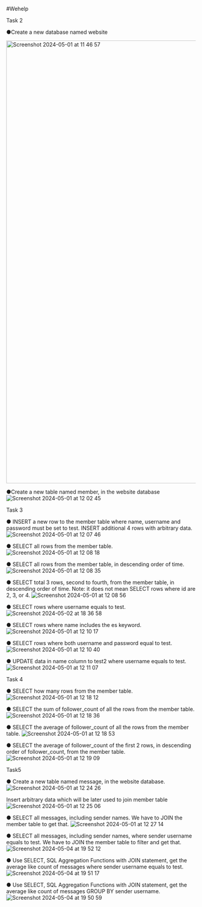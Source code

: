 #Wehelp 

Task 2 

●Create a new database named website

<img width="1174" alt="Screenshot 2024-05-01 at 11 46 57" src="https://github.com/twkclaire/WeHelpProjects/assets/163644958/6bbe2461-d1ad-42ea-8903-973e5cf00e3d">

●Create a new table named member, in the website database
![Screenshot 2024-05-01 at 12 02 45](https://github.com/twkclaire/WeHelpProjects/assets/163644958/e95f45b2-ffe3-4231-b2d0-d9b682124766)


Task 3

● INSERT a new row to the member table where name, username and password must be set to test. INSERT additional 4 rows with arbitrary data.
![Screenshot 2024-05-01 at 12 07 46](https://github.com/twkclaire/WeHelpProjects/assets/163644958/8a368bdf-892c-4255-9f57-6e170c463988)




● SELECT all rows from the member table.
![Screenshot 2024-05-01 at 12 08 18](https://github.com/twkclaire/WeHelpProjects/assets/163644958/01871327-d032-4e78-b3e1-3fc6c765847a)




● SELECT all rows from the member table, in descending order of time.
![Screenshot 2024-05-01 at 12 08 35](https://github.com/twkclaire/WeHelpProjects/assets/163644958/6055b03a-52fc-4b8e-83e1-8ee8bfafd54a)




● SELECT total 3 rows, second to fourth, from the member table, in descending order of time. Note: it does not mean SELECT rows where id are 2, 3, or 4.
![Screenshot 2024-05-01 at 12 08 56](https://github.com/twkclaire/WeHelpProjects/assets/163644958/992e2de7-7645-48c9-8cea-54d4a849910a)





● SELECT rows where username equals to test.
![Screenshot 2024-05-02 at 18 36 58](https://github.com/twkclaire/WeHelpProjects/assets/163644958/0db821f9-0670-46fe-920a-935064d6ccfa)






● SELECT rows where name includes the es keyword.
![Screenshot 2024-05-01 at 12 10 17](https://github.com/twkclaire/WeHelpProjects/assets/163644958/990a7ea7-c28f-491f-8176-27316038682b)







● SELECT rows where both username and password equal to test.
![Screenshot 2024-05-01 at 12 10 40](https://github.com/twkclaire/WeHelpProjects/assets/163644958/80534dbb-8dea-4234-b24e-69050037aaa7)







● UPDATE data in name column to test2 where username equals to test.
![Screenshot 2024-05-01 at 12 11 07](https://github.com/twkclaire/WeHelpProjects/assets/163644958/35fccb08-26e9-4bcd-8469-e43e6be9986a)









Task 4

● SELECT how many rows from the member table.
![Screenshot 2024-05-01 at 12 18 12](https://github.com/twkclaire/WeHelpProjects/assets/163644958/f261f748-75f7-450c-b449-25de280b6714)


● SELECT the sum of follower_count of all the rows from the member table.
![Screenshot 2024-05-01 at 12 18 36](https://github.com/twkclaire/WeHelpProjects/assets/163644958/f634406f-49f4-482d-8f5a-ab98a68c486c)



● SELECT the average of follower_count of all the rows from the member table.
![Screenshot 2024-05-01 at 12 18 53](https://github.com/twkclaire/WeHelpProjects/assets/163644958/cc0a0392-e091-4afc-b97f-4d8884390108)



● SELECT the average of follower_count of the first 2 rows, in descending order of follower_count, from the member table.
![Screenshot 2024-05-01 at 12 19 09](https://github.com/twkclaire/WeHelpProjects/assets/163644958/90e11555-43d4-44ac-b454-169eab098b01)




Task5 

● Create a new table named message, in the website database.
![Screenshot 2024-05-01 at 12 24 26](https://github.com/twkclaire/WeHelpProjects/assets/163644958/c79d9ba0-f3e4-41bf-80bb-5948637ffa96)

Insert arbitrary data which will be later used to join member table
![Screenshot 2024-05-01 at 12 25 06](https://github.com/twkclaire/WeHelpProjects/assets/163644958/6e46d566-ed1e-4479-a858-a0f9e49649f0)


● SELECT all messages, including sender names. We have to JOIN the member table to get that.
![Screenshot 2024-05-01 at 12 27 14](https://github.com/twkclaire/WeHelpProjects/assets/163644958/41e22519-602e-422a-8986-429692b84329)


● SELECT all messages, including sender names, where sender username equals to test. We have to JOIN the member table to filter and get that.
![Screenshot 2024-05-04 at 19 52 12](https://github.com/twkclaire/WeHelpProjects/assets/163644958/0e138339-264a-492d-8169-6f5c1dbfd6c1)





● Use SELECT, SQL Aggregation Functions with JOIN statement, get the average like count of messages where sender username equals to test.
![Screenshot 2024-05-04 at 19 51 17](https://github.com/twkclaire/WeHelpProjects/assets/163644958/83c2b340-c200-4252-be3c-ff18f56052f4)






● Use SELECT, SQL Aggregation Functions with JOIN statement, get the average like count of messages GROUP BY sender username.
![Screenshot 2024-05-04 at 19 50 59](https://github.com/twkclaire/WeHelpProjects/assets/163644958/84a17020-d11b-4229-90df-898bf1283fa1)

